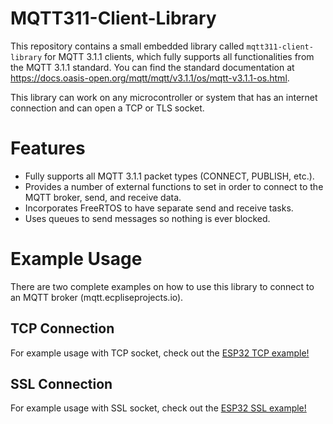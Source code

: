 # MQTT311-Client-Library

This repository contains a small embedded library called `mqtt311-client-library` for MQTT 3.1.1 clients, which fully supports all functionalities from the MQTT 3.1.1 standard. You can find the standard documentation at https://docs.oasis-open.org/mqtt/mqtt/v3.1.1/os/mqtt-v3.1.1-os.html.

This library can work on any microcontroller or system that has an internet connection and can open a TCP or TLS socket.

# Features

- Fully supports all MQTT 3.1.1 packet types (CONNECT, PUBLISH, etc.).
- Provides a number of external functions to set in order to connect to the MQTT broker, send, and receive data.
- Incorporates FreeRTOS to have separate send and receive tasks.
- Uses queues to send messages so nothing is ever blocked.

# Example Usage

There are two complete examples on how to use this library to connect to an MQTT broker (mqtt.ecpliseprojects.io).

## TCP Connection

For example usage with TCP socket, check out the [ESP32 TCP example!](/examples/esp32/tcp/)

## SSL Connection

For example usage with SSL socket, check out the [ESP32 SSL example!](/examples/esp32/ssl/)
